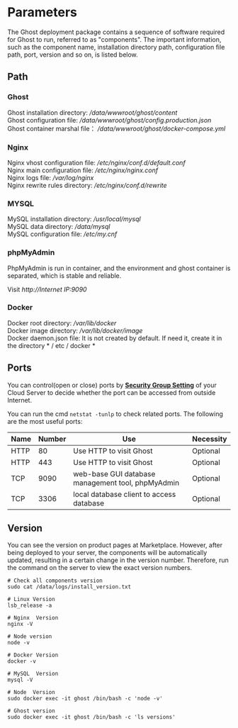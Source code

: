 # Parameters

The Ghost deployment package contains a sequence of software required for Ghost to run, referred to as "components".  The important information, such as the component name, installation directory path, configuration file path, port, version and so on, is listed below.

## Path

### Ghost

Ghost installation directory: */data/wwwroot/ghost/content*  
Ghost configuration file: */data/wwwroot/ghost/config.production.json*  
Ghost container marshal file： */data/wwwroot/ghost/docker-compose.yml*

### Nginx

Nginx vhost configuration file: */etc/nginx/conf.d/default.conf*    
Nginx main configuration file: */etc/nginx/nginx.conf*   
Nginx logs file: */var/log/nginx*  
Nginx rewrite rules directory: */etc/nginx/conf.d/rewrite* 

### MYSQL

MySQL installation directory: */usr/local/mysql*  
MySQL data directory: */data/mysql*  
MySQL configuration file: */etc/my.cnf*    

### phpMyAdmin

PhpMyAdmin is run in container, and the environment and ghost container is separated, which is stable and reliable.

Visit *http://Internet IP:9090*

### Docker

Docker root directory: */var/lib/docker*  
Docker image directory: */var/lib/docker/image*   
Docker daemon.json file: It is not created by default. If need it, create it in the directory * / etc / docker * 


## Ports

You can control(open or close) ports by **[Security Group Setting](https://support.websoft9.com/docs/faq/zh/tech-instance.html)** of your Cloud Server to decide whether the port can be accessed from outside Internet.

You can run the cmd `netstat -tunlp` to check related ports. The following are the most useful ports:

| Name | Number | Use |  Necessity |
| --- | --- | --- | --- |
| HTTP | 80 | Use HTTP to visit Ghost | Optional |
| HTTP | 443 | Use HTTP to visit Ghost | Optional |
| TCP | 9090 | web-base GUI database management tool, phpMyAdmin | Optional |
| TCP | 3306 | local database client to access database | Optional |


## Version

You can see the version on product pages at Marketplace. However, after being deployed to your server, the components will be automatically updated, resulting in a certain change in the version number. Therefore, run the command on the server to view the exact version numbers.

```shell
# Check all components version
sudo cat /data/logs/install_version.txt

# Linux Version
lsb_release -a

# Nginx  Version
nginx -V

# Node version
node -v

# Docker Version
docker -v

# MySQL  Version
mysql -V

# Node  Version
sudo docker exec -it ghost /bin/bash -c 'node -v'

# Ghost version
sudo docker exec -it ghost /bin/bash -c 'ls versions'
```
